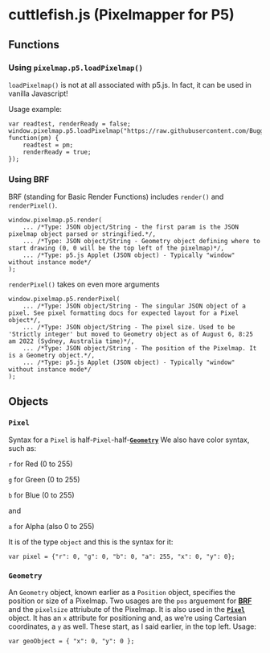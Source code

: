 # cuttlefish.js (Pixelmapper for P5)

## Functions

### Using `pixelmap.p5.loadPixelmap()`

`loadPixelmap()` is not at all associated with p5.js. In fact, it can be used in vanilla Javascript!

Usage example:

```
var readtest, renderReady = false;
window.pixelmap.p5.loadPixelmap("https://raw.githubusercontent.com/Buggem/.pixelmap/main/examples/example1.pixelmap", function(pm) {
	readtest = pm;
	renderReady = true;
});
```

### Using BRF
BRF (standing for Basic Render Functions) includes `render()` and `renderPixel()`.
```
window.pixelmap.p5.render(
	... /*Type: JSON object/String - the first param is the JSON pixelmap object parsed or stringified.*/,
	... /*Type: JSON object/String - Geometry object defining where to start drawing (0, 0 will be the top left of the pixelmap)*/,
	... /*Type: p5.js Applet (JSON object) - Typically "window" without instance mode*/
);
```
`renderPixel()` takes on even more arguments
```
window.pixelmap.p5.renderPixel(
	... /*Type: JSON object/String - The singular JSON object of a pixel. See pixel formatting docs for expected layout for a Pixel object*/,
	... /*Type: JSON object/String - The pixel size. Used to be 'Strictly integer' but moved to Geometry object as of August 6, 8:25 am 2022 (Sydney, Australia time)*/,
	... /*Type: JSON object/String - The position of the Pixelmap. It is a Geometry object.*/,
	... /*Type: p5.js Applet (JSON object) - Typically "window" without instance mode*/
);
```
## Objects
### `Pixel`
Syntax for a `Pixel` is half-`Pixel`-half-[**`Geometry`**](https://github.com/Nyanport/.pixelmap/blob/main/renderers/cuttlefish.md#geometry)
We also have color syntax, such as:


`r` for Red (0 to 255)


`g` for Green (0 to 255)


`b` for Blue (0 to 255)

and

`a` for Alpha (also 0 to 255)

It is of the type `object` and this is the syntax for it:
```
var pixel = {"r": 0, "g": 0, "b": 0, "a": 255, "x": 0, "y": 0};
```
### `Geometry`
An `Geometry` object, known earlier as a `Position` object, specifies the position or size of a Pixelmap.
Two usages are the `pos` arguement for [**BRF**](https://github.com/Nyanport/.pixelmap/blob/main/renderers/cuttlefish.md#using-brf) and the `pixelsize` attriubute of the Pixelmap. It is also used in the [**`Pixel`**](https://github.com/Nyanport/.pixelmap/blob/main/renderers/cuttlefish.md#pixel) object.
It has an `x` attribute for positioning and, as we're using Cartesian coordinates, a `y` as well. These start, as I said earlier, in the top left.
Usage:
```
var geoObject = { "x": 0, "y": 0 };
```
